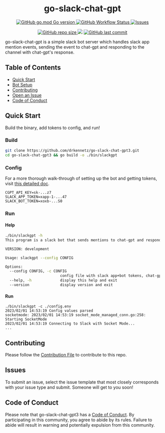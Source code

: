 <h1 align="center">go-slack-chat-gpt</h1>
<p align="center">
   <a href='#GoVersion'>
      <img alt="GitHub go.mod Go version" src="https://img.shields.io/github/go-mod/go-version/drkennetz/go-slack-chat-gpt3">
   </a>
    <a href="https://github.com/drkennetz/go-slack-chat-gpt3">
        <img alt="GitHub Workflow Status" src="https://img.shields.io/github/actions/workflow/status/drkennetz/go-slack-chat-gpt3/ci.yml">
    </a>
    <a href="https://github.com/drkennetz/go-slack-chat-gpt3/issues">
        <img src="https://img.shields.io/github/issues/drkennetz/go-slack-chat-gpt3" alt="Issues">
   </a>
</p>
<p align="center">
   <a href='#RepSize'>
      <img alt="GitHub repo size" src="https://img.shields.io/github/repo-size/drkennetz/go-slack-chat-gpt3">
   </a>
    <a href="https://github.com/drkennetz/go-slack-chat-gpt3/pulse" alt="Activity">
        <img src="https://img.shields.io/github/commit-activity/m/drkennetz/go-slack-chat-gpt3" /></a>
   <a href='#LastCommit'>
       <img alt="GitHub last commit" src="https://img.shields.io/github/last-commit/drkennetz/go-slack-chat-gpt3">
   </a>
</p>

go-slack-chat-gpt is a simple slack bot server which handles slack app mention events, sending the event to chat-gpt and responding to the channel with chat-gpt's response.

## Table of Contents
- [Quick Start](#Quick-Start)
- [Bot Setup](./example/walkthrough.md)
- [Contributing](#Contributing)
- [Open an Issue](#Issues)
- [Code of Conduct](#Code-of-Conduct)


## Quick Start
Build the binary, add tokens to config, and run!

### Build
```bash
git clone https://github.com/drkennetz/go-slack-chat-gpt3.git
cd go-slack-chat-gpt3 && go build -o ./bin/slackgpt
```

### Config

For a more thorough walk-through of setting up the bot and getting tokens, visit [this detailed doc](./example/walkthrough.md).
```
CGPT_API_KEY=sk-...z7
SLACK_APP_TOKEN=xapp-1-...47
SLACK_BOT_TOKEN=xoxb-...S0
```

### Run

#### Help
```bash
./bin/slackgpt -h
This program is a slack bot that sends mentions to chat-gpt and responds with chat-gpt result

VERSION: development

Usage: slackgpt --config CONFIG

Options:
  --config CONFIG, -c CONFIG
                         config file with slack app+bot tokens, chat-gpt API token
  --help, -h             display this help and exit
  --version              display version and exit
```
#### Run
```
./bin/slackgpt -c ./config.env 
2023/02/01 14:53:19 Config values parsed
socketmode: 2023/02/01 14:53:19 socket_mode_managed_conn.go:258: Starting SocketMode
2023/02/01 14:53:19 Connecting to Slack with Socket Mode...
...
```

## Contributing
Please follow the [Contribution File](./Contribution.md) to contribute to this repo.

## Issues
To submit an issue, select the issue template that most closely 
corresponds with your issue type and submit. Someone will get to you soon!

## Code of Conduct
Please note that go-slack-chat-gpt3 has a [Code of Conduct](./CODE_OF_CONDUCT.md).
By participating in this community, you agree to abide by its rules. 
Failure to abide will result in warning and potentially expulsion from this community.
